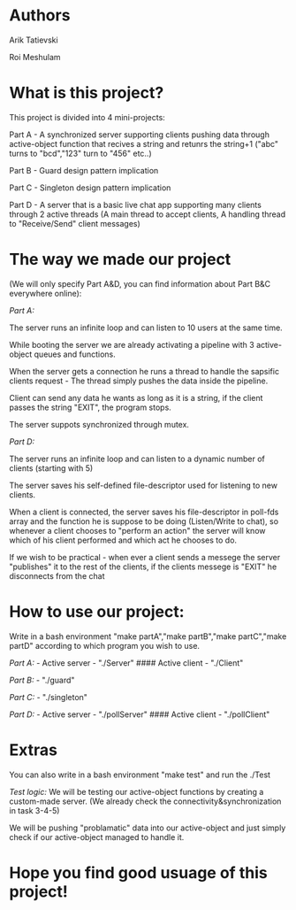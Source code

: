 # Authors
Arik Tatievski

Roi Meshulam

# What is this project?

This project is divided into 4 mini-projects:

Part A - A synchronized server supporting clients pushing data through active-object function that recives a string and retunrs the string+1 ("abc" turns to "bcd","123" turn to "456" etc..)

Part B - Guard design pattern implication

Part C - Singleton design pattern implication

Part D - A server that is a basic live chat app supporting many clients through 2 active threads (A main thread to accept clients, A handling thread to "Receive/Send" client messages)

# The way we made our project

(We will only specify Part A&D, you can find information about Part B&C everywhere online):

*Part A:*

The server runs an infinite loop and can listen to 10 users at the same time.

While booting the server we are already activating a pipeline with 3 active-object queues and functions.

When the server gets a connection he runs a thread to handle the sapsific clients request - The thread simply pushes the data inside the pipeline.

Client can send any data he wants as long as it is a string, if the client passes the string "EXIT", the program stops.

The server suppots synchronized through mutex.

*Part D:*

The server runs an infinite loop and can listen to a dynamic number of clients (starting with 5)

The server saves his self-defined file-descriptor used for listening to new clients.

When a client is connected, the server saves his file-descriptor in poll-fds array and the function he is suppose to be doing (Listen/Write to chat), so whenever a client chooses to "perform an action" the server will know which of his client performed and which act he chooses to do.

If we wish to be practical - when ever a client sends a messege the server "publishes" it to the rest of the clients, if the clients messege is "EXIT" he disconnects from the chat 

# How to use our project:

Write in a bash environment "make partA","make partB","make partC","make partD" according to which program you wish to use.

*Part A:* - Active server - "./Server" #### Active client - "./Client"

*Part B:* - "./guard"

*Part C:* - "./singleton"

*Part D:* - Active server - "./pollServer" #### Active client - "./pollClient"


# Extras
You can also write in a bash environment "make test" and run the ./Test

*Test logic:*
We will be testing our active-object functions by creating a custom-made server. (We already check the connectivity&synchronization in task 3-4-5)

We will be pushing "problamatic" data into our active-object and just simply check if our active-object managed to handle it.

# Hope you find good usuage of this project!
